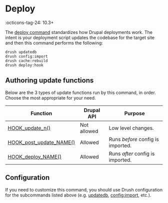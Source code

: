 # Deploy
:octicons-tag-24: 10.3+

The [deploy command](commands/deploy.md) standardizes how Drupal deployments work. The intent is your 
deployment script updates the codebase for the target site and then this command 
performs the following:

```shell
drush updatedb
drush config:import
drush cache:rebuild
drush deploy:hook
```

## Authoring update functions
Below are the 3 types of update functions run by this command, in order. Choose the most appropriate for your need. 

| Function | Drupal API | Purpose |
| --- | --- | --- |
| [HOOK_update_n()](https://api.drupal.org/api/drupal/core!lib!Drupal!Core!Extension!module.api.php/function/hook_update_N) | Not allowed | Low level changes. |
| [HOOK_post_update_NAME()](https://api.drupal.org/api/drupal/core!lib!Drupal!Core!Extension!module.api.php/function/hook_post_update_NAME) | Allowed | Runs *before* config is imported. |
| [HOOK_deploy_NAME()](https://github.com/drush-ops/drush/tree/HEAD/drush.api.php) | Allowed | Runs *after* config is imported. | 

## Configuration

If you need to customize this command, you should use Drush configuration for the 
subcommands listed above (e.g. [updatedb](commands/updatedb.md), [config:import](commands/config_import.md), etc.).

